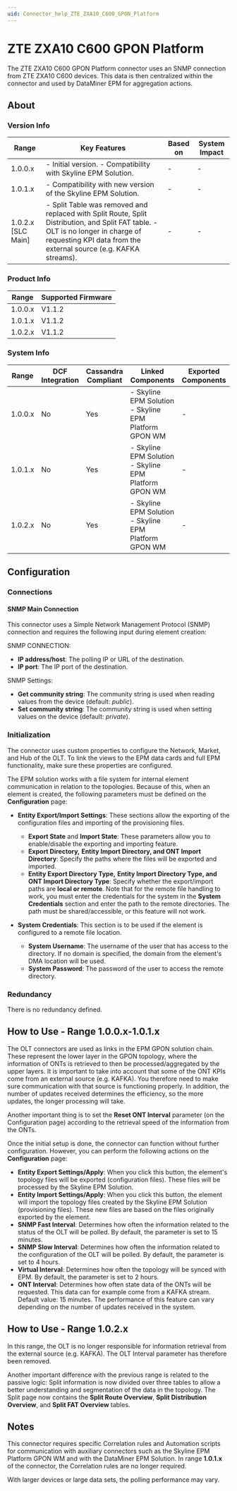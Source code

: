 ```yaml
---
uid: Connector_help_ZTE_ZXA10_C600_GPON_Platform
---
```


# ZTE ZXA10 C600 GPON Platform

The ZTE ZXA10 C600 GPON Platform connector uses an SNMP connection from ZTE ZXA10 C600 devices. This data is then centralized within the connector and used by DataMiner EPM for aggregation actions.

## About

### Version Info

| **Range**            | **Key Features**                                                                                                                                                                                      | **Based on** | **System Impact** |
|----------------------|-------------------------------------------------------------------------------------------------------------------------------------------------------------------------------------------------------|--------------|-------------------|
| 1.0.0.x              | \- Initial version. - Compatibility with Skyline EPM Solution.                                                                                                                                        | \-           | \-                |
| 1.0.1.x              | \- Compatibility with new version of the Skyline EPM Solution.                                                                                                                                        | \-           | \-                |
| 1.0.2.x \[SLC Main\] | \- Split Table was removed and replaced with Split Route, Split Distribution, and Split FAT table. - OLT is no longer in charge of requesting KPI data from the external source (e.g. KAFKA streams). | \-           | \-                |

### Product Info

| **Range** | **Supported Firmware** |
|-----------|------------------------|
| 1.0.0.x   | V1.1.2                 |
| 1.0.1.x   | V1.1.2                 |
| 1.0.2.x   | V1.1.2                 |

### System Info

| **Range** | **DCF Integration** | **Cassandra Compliant** | **Linked Components**                                  | **Exported Components** |
|-----------|---------------------|-------------------------|--------------------------------------------------------|-------------------------|
| 1.0.0.x   | No                  | Yes                     | \- Skyline EPM Solution - Skyline EPM Platform GPON WM | \-                      |
| 1.0.1.x   | No                  | Yes                     | \- Skyline EPM Solution - Skyline EPM Platform GPON WM | \-                      |
| 1.0.2.x   | No                  | Yes                     | \- Skyline EPM Solution - Skyline EPM Platform GPON WM | \-                      |

## Configuration

### Connections

#### SNMP Main Connection

This connector uses a Simple Network Management Protocol (SNMP) connection and requires the following input during element creation:

SNMP CONNECTION:

- **IP address/host**: The polling IP or URL of the destination.
- **IP port**: The IP port of the destination.

SNMP Settings:

- **Get community string**: The community string is used when reading values from the device (default: *public*).
- **Set community string**: The community string is used when setting values on the device (default: *private*).

### Initialization

The connector uses custom properties to configure the Network, Market, and Hub of the OLT. To link the views to the EPM data cards and full EPM functionality, make sure these properties are configured.

The EPM solution works with a file system for internal element communication in relation to the topologies. Because of this, when an element is created, the following parameters must be defined on the **Configuration** page:

- **Entity Export/Import Settings**: These sections allow the exporting of the configuration files and importing of the provisioning files.

  - **Export State** and **Import State**: These parameters allow you to enable/disable the exporting and importing feature.
  - **Export Directory,** **Entity Import Directory, and ONT Import Directory**: Specify the paths where the files will be exported and imported.
  - **Entity Export Directory Type,** **Entity Import Directory Type, and ONT Import Directory Type**: Specify whether the export/import paths are **local or remote**. Note that for the remote file handling to work, you must enter the credentials for the system in the **System Credentials** section and enter the path to the remote directories. The path must be shared/accessible, or this feature will not work.

- **System Credentials**: This section is to be used if the element is configured to a remote file location.

  - **System Username**: The username of the user that has access to the directory. If no domain is specified, the domain from the element's DMA location will be used.
  - **System Password**: The password of the user to access the remote directory.

### Redundancy

There is no redundancy defined.

## How to Use - Range 1.0.0.x-1.0.1.x

The OLT connectors are used as links in the EPM GPON solution chain. These represent the lower layer in the GPON topology, where the information of ONTs is retrieved to then be processed/aggregated by the upper layers. It is important to take into account that some of the ONT KPIs come from an external source (e.g. KAFKA). You therefore need to make sure communication with that source is functioning properly. In addition, the number of updates received determines the efficiency, so the more updates, the longer processing will take.

Another important thing is to set the **Reset ONT Interval** parameter (on the Configuration page) according to the retrieval speed of the information from the ONTs.

Once the initial setup is done, the connector can function without further configuration. However, you can perform the following actions on the **Configuration** page:

- **Entity Export Settings/Apply**: When you click this button, the element's topology files will be exported (configuration files). These files will be processed by the Skyline EPM Solution.
- **Entity Import Settings/Apply**: When you click this button, the element will import the topology files created by the Skyline EPM Solution (provisioning files). These new files are based on the files originally exported by the element.
- **SNMP Fast Interval**: Determines how often the information related to the status of the OLT will be polled. By default, the parameter is set to 15 minutes.
- **SNMP Slow Interval**: Determines how often the information related to the configuration of the OLT will be polled. By default, the parameter is set to 4 hours.
- **Virtual Interval**: Determines how often the topology will be synced with EPM. By default, the parameter is set to 2 hours.
- **ONT Interval**: Determines how often state data of the ONTs will be requested. This data can for example come from a KAFKA stream. Default value: 15 minutes.
  The performance of this feature can vary depending on the number of updates received in the system.

## How to Use - Range 1.0.2.x

In this range, the OLT is no longer responsible for information retrieval from the external source (e.g. KAFKA). The OLT Interval parameter has therefore been removed.

Another important difference with the previous range is related to the passive logic: Split information is now divided over three tables to allow a better understanding and segmentation of the data in the topology. The Split page now contains the **Split Route Overview**, **Split Distribution Overview**, and **Split FAT Overview** tables.

## Notes

This connector requires specific Correlation rules and Automation scripts for communication with auxiliary connectors such as the Skyline EPM Platform GPON WM and with the DataMiner EPM Solution.
In range **1.0.1.x** of the connector, the Correlation rules are no longer required.

With larger devices or large data sets, the polling performance may vary.
